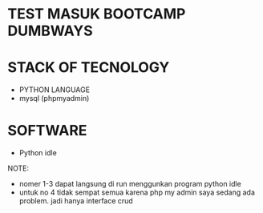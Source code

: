 # TEST MASUK BOOTCAMP DUMBWAYS

# STACK OF TECNOLOGY

  - PYTHON LANGUAGE
  - mysql (phpmyadmin)

# SOFTWARE
  - Python idle

NOTE:
  - nomer 1-3 dapat langsung di run menggunkan program python idle
  - untuk no 4 tidak sempat semua karena php my admin saya sedang ada problem. jadi hanya interface crud
